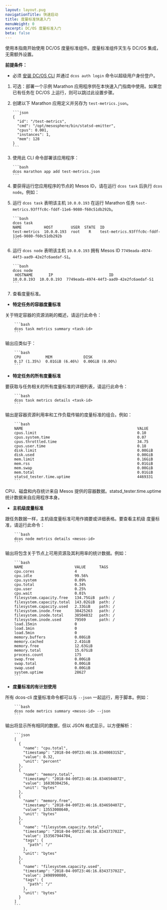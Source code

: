 ```yaml
---
layout: layout.pug
navigationTitle: 快速启动
title: 度量标准快速入门
menuWeight: 0
excerpt: DC/OS 度量标准入门
beta: false
---
```



使用本指南开始使用 DC/OS 度量标准组件。度量标准组件天生与 DC/OS 集成，无需额外设置。

**前提条件：**

- 必须 [安装 DC/OS CLI](/1.11/cli/install/) 并通过 `dcos auth login` 命令以超级用户身份登户。

1. 可选：部署一个示例 Marathon 应用程序供在本快速入门指南中使用。如果您已有任务在 DC/OS 上运行，则可以跳过此设置步骤。

 1. 创建以下 Marathon 应用定义并另存为 `test-metrics.json`。

        ```json
        {
          "id": "/test-metrics",
          "cmd": "/opt/mesosphere/bin/statsd-emitter",
          "cpus": 0.001,
          "instances": 1,
          "mem": 128
        }
        ```

 1. 使用此 CLI 命令部署该应用程序：

        ```bash
        dcos marathon app add test-metrics.json
        ```

1. 要获得运行您应用程序的节点的 Mesos ID，请在运行 `dcos task` 后执行 `dcos node`。例如：

 1. 运行 `dcos task` 表明该主机 `10.0.0.193` 在运行 Marathon 任务 `test-metrics.93fffc0c-fddf-11e6-9080-f60c51db292b`。

        ```bash
        dcos task
        NAME          HOST        USER  STATE  ID                                                  
        test-metrics  10.0.0.193  root    R    test-metrics.93fffc0c-fddf-11e6-9080-f60c51db292b  
        ```

 1. 运行 `dcos node` 表明该主机 `10.0.0.193` 拥有 Mesos ID `7749eada-4974-44f3-aad9-42e2fc6aedaf-S1`。

        ```bash
        dcos node
         HOSTNAME       IP                         ID                    
        10.0.0.193  10.0.0.193  7749eada-4974-44f3-aad9-42e2fc6aedaf-S1  
        ```

1. 查看度量标准。

 - **<a name="container-metrics"></a>特定任务的容器度量标准**

 关于特定容器的资源消耗的概述，请运行此命令：

        ```bash
        dcos task metrics summary <task-id>
        ```

 输出应类似于：

        ```bash
        CPU           MEM              DISK
        0.17 (1.35%)  0.01GiB (6.46%)  0.00GiB (0.00%)
        ```

 - **<a name="task-metrics"></a>特定任务的所有度量标准**

 要获取与任务相关的所有度量标准的详细列表，请运行此命令：

        ```bash
        dcos task metrics details <task-id>
        ```
 输出是容器资源利用率和工作负载传输的度量标准的组合。例如：

        ```bash
        NAME                                                   VALUE
        cpus.limit                                             0.10
        cpus.system.time                                       0.07
        cpus.throttled.time                                    34.75
        cpus.user.time                                         0.18
        disk.limit                                             0.00GiB
        disk.used                                              0.00GiB
        mem.limit                                              0.16GiB
        mem.rss                                                0.01GiB
        mem.swap                                               0.00GiB
        mem.total                                              0.01GiB
        statsd_tester.time.uptime                              4469331
        ```

 CPU、磁盘和内存统计来自 Mesos 提供的容器数据。statsd_tester.time.uptime
 统计数据来自应用程序本身。

 - **<a name="host-metrics"></a>主机级度量标准**

 跟任务数据一样，主机级度量标准可用作摘要或详细表格。要查看主机级
 度量标准，请运行此命令：

        ```bash
        dcos node metrics details <mesos-id>
        ```

 输出将包含关于节点上可用资源及其利用率的统计数据。例如：

        ```bash
        NAME                       VALUE      TAGS
        cpu.cores                  4
        cpu.idle                   99.56%
        cpu.system                 0.09%
        cpu.total                  0.34%
        cpu.user                   0.25%
        cpu.wait                   0.01%
        filesystem.capacity.free   134.75GiB  path: /
        filesystem.capacity.total  143.02GiB  path: /
        filesystem.capacity.used   2.33GiB    path: /
        filesystem.inode.free      38425263   path: /
        filesystem.inode.total     38504832   path: /
        filesystem.inode.used      79569      path: /
        load.15min                 0
        load.1min                  0
        load.5min                  0
        memory.buffers             0.08GiB
        memory.cached              2.41GiB
        memory.free                12.63GiB
        memory.total               15.67GiB
        process.count              175
        swap.free                  0.00GiB
        swap.total                 0.00GiB
        swap.used                  0.00GiB
        system.uptime              28627
        ```

 - **<a name="script-metrics"></a>度量标准的有计划使用**

 所有 dcos-cli 度量标准命令都可以与 `--json` 一起运行，用于脚本。例如：

        ```bash
        dcos node metrics summary <mesos-id> --json
        ```

 输出将显示所有相同的数据，但以 JSON 格式显示，以方便解析：

        ```json
        [
          {
            "name": "cpu.total",
            "timestamp": "2018-04-09T23:46:16.834008315Z",
            "value": 0.32,
            "unit": "percent"
          },
          {
            "name": "memory.total",
            "timestamp": "2018-04-09T23:46:16.834650407Z",
            "value": 16830304256,
            "unit": "bytes"
          },
          {
            "name": "memory.free",
            "timestamp": "2018-04-09T23:46:16.834650407Z",
            "value": 13553008640,
            "unit": "bytes"
          },
          {
            "name": "filesystem.capacity.total",
            "timestamp": "2018-04-09T23:46:16.834373702Z",
            "value": 153567944704,
            "tags": {
              "path": "/"
            },
            "unit": "bytes"
          },
          {
            "name": "filesystem.capacity.used",
            "timestamp": "2018-04-09T23:46:16.834373702Z",
            "value": 2498990080,
            "tags": {
              "path": "/"
            },
            "unit": "bytes"
          }
        ]
        ```
